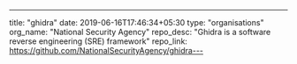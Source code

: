 ---
title: "ghidra"
date: 2019-06-16T17:46:34+05:30
type: "organisations"
org_name: "National Security Agency"
repo_desc: "Ghidra is a software reverse engineering (SRE) framework"
repo_link: https://github.com/NationalSecurityAgency/ghidra---